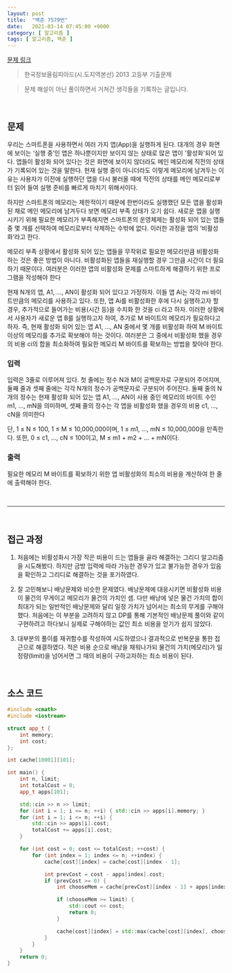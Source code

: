```yaml
---
layout: post
title:  "백준 7579번"
date:   2021-03-14 07:45:00 +9000
category: [ 알고리즘 ]
tags: [ 알고리즘, 백준 ]
---
```


[문제 링크](https://www.acmicpc.net/problem/7579)
> 한국정보올림피아드(시․도지역본선) 2013 고등부 기출문제

> 문제 해설이 아닌 풀이하면서 거쳐간 생각들을 기록하는 글입니다.

<br>

## **문제**
우리는 스마트폰을 사용하면서 여러 가지 앱(App)을 실행하게 된다. 대개의 경우 화면에 보이는 ‘실행 중’인 앱은 하나뿐이지만 보이지 않는 상태로 많은 앱이 '활성화'되어 있다. 앱들이 활성화 되어 있다는 것은 화면에 보이지 않더라도 메인 메모리에 직전의 상태가 기록되어 있는 것을 말한다. 현재 실행 중이 아니더라도 이렇게 메모리에 남겨두는 이유는 사용자가 이전에 실행하던 앱을 다시 불러올 때에 직전의 상태를 메인 메모리로부터 읽어 들여 실행 준비를 빠르게 마치기 위해서이다.

하지만 스마트폰의 메모리는 제한적이기 때문에 한번이라도 실행했던 모든 앱을 활성화된 채로 메인 메모리에 남겨두다 보면 메모리 부족 상태가 오기 쉽다. 새로운 앱을 실행시키기 위해 필요한 메모리가 부족해지면 스마트폰의 운영체제는 활성화 되어 있는 앱들 중 몇 개를 선택하여 메모리로부터 삭제하는 수밖에 없다. 이러한 과정을 앱의 ‘비활성화’라고 한다.

메모리 부족 상황에서 활성화 되어 있는 앱들을 무작위로 필요한 메모리만큼 비활성화 하는 것은 좋은 방법이 아니다. 비활성화된 앱들을 재실행할 경우 그만큼 시간이 더 필요하기 때문이다. 여러분은 이러한 앱의 비활성화 문제를 스마트하게 해결하기 위한 프로그램을 작성해야 한다

현재 N개의 앱, A1, ..., AN이 활성화 되어 있다고 가정하자. 이들 앱 Ai는 각각 mi 바이트만큼의 메모리를 사용하고 있다. 또한, 앱 Ai를 비활성화한 후에 다시 실행하고자 할 경우, 추가적으로 들어가는 비용(시간 등)을 수치화 한 것을 ci 라고 하자. 이러한 상황에서 사용자가 새로운 앱 B를 실행하고자 하여, 추가로 M 바이트의 메모리가 필요하다고 하자. 즉, 현재 활성화 되어 있는 앱 A1, ..., AN 중에서 몇 개를 비활성화 하여 M 바이트 이상의 메모리를 추가로 확보해야 하는 것이다. 여러분은 그 중에서 비활성화 했을 경우의 비용 ci의 합을 최소화하여 필요한 메모리 M 바이트를 확보하는 방법을 찾아야 한다.

### **입력**
입력은 3줄로 이루어져 있다. 첫 줄에는 정수 N과 M이 공백문자로 구분되어 주어지며, 둘째 줄과 셋째 줄에는 각각 N개의 정수가 공백문자로 구분되어 주어진다. 둘째 줄의 N개의 정수는 현재 활성화 되어 있는 앱 A1, ..., AN이 사용 중인 메모리의 바이트 수인 m1, ..., mN을 의미하며, 셋째 줄의 정수는 각 앱을 비활성화 했을 경우의 비용 c1, ..., cN을 의미한다

단, 1 ≤ N ≤ 100, 1 ≤ M ≤ 10,000,000이며, 1 ≤ m1, ..., mN ≤ 10,000,000을 만족한다. 또한, 0 ≤ c1, ..., cN ≤ 100이고, M ≤ m1 + m2 + ... + mN이다.

### **출력**
필요한 메모리 M 바이트를 확보하기 위한 앱 비활성화의 최소의 비용을 계산하여 한 줄에 출력해야 한다. 

<br>

---

<br>

## **접근 과정**
1. 처음에는 비활성화시 가장 작은 비용이 드는 앱들을 골라 해결하는 그리디 알고리즘을 시도해봤다. 하지만 금방 입력에 따라 가능한 경우가 있고 불가능한 경우가 있음을 확인하고 그리디로 해결하는 것을 포기하였다.

2. 잘 고민해보니 배낭문제와 비슷한 문제였다. 배낭문제에 대응시키면 비활성화 비용이 물건의 무게이고 메모리가 물건의 가치인 셈. 다만 배낭에 넣은 물건 가치의 합이 최대가 되는 일반적인 배낭문제와 달리 일정 가치가 넘어서는 최소의 무게를 구해야했다. 처음에는 이 부분을 고려하지 않고 DP를 통해 기본적인 배낭문제 풀이와 같이 구현하려고 하다보니 실제로 구해야하는 값인 최소 비용을 얻기가 쉽지 않았다.

3. 대부분의 풀이를 재귀함수를 작성하여 시도하였으나 결과적으로 반복문을 통한 접근으로 해결하였다. 적은 비용 순으로 배낭을 채워나가되 물건의 가치(메모리)가 일정량(limit)을 넘어서면 그 때의 비용이 구하고자하는 최소 비용이 된다.


<br>

## **소스 코드**

```c++
#include <cmath>
#include <iostream>

struct app_t {
    int memory;
    int cost;
};

int cache[10001][101];

int main() {
    int n, limit;
    int totalCost = 0;
    app_t apps[101];

    std::cin >> n >> limit;
    for (int i = 1; i <= n; ++i) { std::cin >> apps[i].memory; }
    for (int i = 1; i <= n; ++i) {
        std::cin >> apps[i].cost;
        totalCost += apps[i].cost;
    }

    for (int cost = 0; cost <= totalCost; ++cost) {
        for (int index = 1; index <= n; ++index) {
            cache[cost][index] = cache[cost][index - 1];

            int prevCost = cost - apps[index].cost;
            if (prevCost >= 0) {
                int chooseMem = cache[prevCost][index - 1] + apps[index].memory;

                if (chooseMem >= limit) {
                    std::cout << cost;
                    return 0;
                }

                cache[cost][index] = std::max(cache[cost][index], chooseMem);
            }
        }
    }
    return 0;
}
```